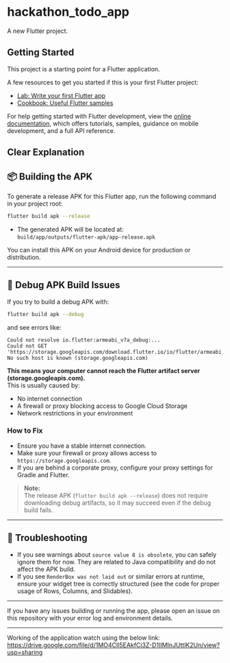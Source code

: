 # hackathon_todo_app

A new Flutter project.

## Getting Started

This project is a starting point for a Flutter application.

A few resources to get you started if this is your first Flutter project:

- [Lab: Write your first Flutter app](https://docs.flutter.dev/get-started/codelab)
- [Cookbook: Useful Flutter samples](https://docs.flutter.dev/cookbook)

For help getting started with Flutter development, view the
[online documentation](https://docs.flutter.dev/), which offers tutorials,
samples, guidance on mobile development, and a full API reference.

Clear Explanation
---

## 📦 Building the APK

To generate a release APK for this Flutter app, run the following command in your project root:

```sh
flutter build apk --release
```

- The generated APK will be located at:  
  `build/app/outputs/flutter-apk/app-release.apk`

You can install this APK on your Android device for production or distribution.

---

## 🐞 Debug APK Build Issues

If you try to build a debug APK with:

```sh
flutter build apk --debug
```

and see errors like:

```
Could not resolve io.flutter:armeabi_v7a_debug:...
Could not GET 'https://storage.googleapis.com/download.flutter.io/io/flutter/armeabi_v7a_debug/...
No such host is known (storage.googleapis.com)
```

**This means your computer cannot reach the Flutter artifact server (storage.googleapis.com).**  
This is usually caused by:

- No internet connection
- A firewall or proxy blocking access to Google Cloud Storage
- Network restrictions in your environment

### **How to Fix**

- Ensure you have a stable internet connection.
- Make sure your firewall or proxy allows access to `https://storage.googleapis.com`.
- If you are behind a corporate proxy, configure your proxy settings for Gradle and Flutter.

> **Note:**  
> The release APK (`flutter build apk --release`) does not require downloading debug artifacts, so it may succeed even if the debug build fails.

---

## 📝 Troubleshooting

- If you see warnings about `source value 8 is obsolete`, you can safely ignore them for now. They are related to Java compatibility and do not affect the APK build.
- If you see `RenderBox was not laid out` or similar errors at runtime, ensure your widget tree is correctly structured (see the code for proper usage of Rows, Columns, and Slidables).

---

If you have any issues building or running the app, please open an issue on this repository with your error log and environment details.

---

Working of the application watch using the below link:
https://drive.google.com/file/d/1MO4CIl5EAkfCi3Z-D1IIMInJUttlK2Un/view?usp=sharing
